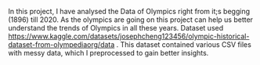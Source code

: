 In this project, I have analysed the Data of Olympics right from it;s begging (1896) till 2020. As the olympics are going on this project can help us better understand the trends of Olympics in all these years. 
Dataset used https://www.kaggle.com/datasets/josephcheng123456/olympic-historical-dataset-from-olympediaorg/data .
This dataset contained various CSV files with messy data, which I preprocessed to gain better insights.
